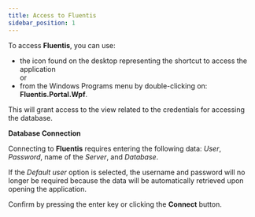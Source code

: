 ```yaml
---
title: Access to Fluentis 
sidebar_position: 1
---
```


To access **Fluentis**, you can use:

- the icon found on the desktop representing the shortcut to access the application  
    or  
- from the Windows Programs menu by double-clicking on: **Fluentis.Portal.Wpf**.  

This will grant access to the view related to the credentials for accessing the database.

**Database Connection**

Connecting to **Fluentis** requires entering the following data: *User*, *Password*, name of the *Server*, and *Database*.

If the *Default user* option is selected, the username and password will no longer be required because the data will be automatically retrieved upon opening the application.

Confirm by pressing the enter key or clicking the **Connect** button.